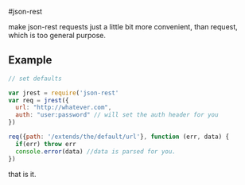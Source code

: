#json-rest

make json-rest requests just a little bit more convenient, than request, which is too general purpose.

## Example

``` js 
// set defaults

var jrest = require('json-rest'
var req = jrest({
  url: "http://whatever.com",
  auth: "user:password" // will set the auth header for you
}) 

req({path: '/extends/the/default/url'}, function (err, data) {
  if(err) throw err
  console.error(data) //data is parsed for you.
})

```

that is it.
